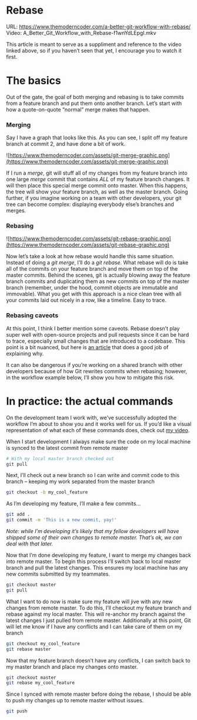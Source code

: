 # Rebase

URL: https://www.themoderncoder.com/a-better-git-workflow-with-rebase/
Video: A_Better_Git_Workflow_with_Rebase-f1wnYdLEpgI.mkv

This article is meant to serve as a suppliment and reference to the video linked above, so if you haven’t seen that yet, I encourage you to watch it first.

# **The basics**

Out of the gate, the goal of both merging and rebasing is to take commits from a feature branch and put them onto another branch. Let’s start with how a quote-on-quote “normal” merge makes that happen.

### **Merging**

Say I have a graph that looks like this. As you can see, I split off my feature branch at commit 2, and have done a bit of work.

![https://www.themoderncoder.com/assets/git-merge-graphic.png](https://www.themoderncoder.com/assets/git-merge-graphic.png)

If I run a *merge*, git will stuff all of my changes from my feature branch into one large *merge* commit that contains *ALL* of my feature branch changes. It will then place this special merge commit onto master. When this happens, the tree will show your feature branch, as well as the master branch. Going further, if you imagine working on a team with other developers, your git tree can become complex: displaying everybody else’s branches and merges.

### **Rebasing**

![https://www.themoderncoder.com/assets/git-rebase-graphic.png](https://www.themoderncoder.com/assets/git-rebase-graphic.png)

Now let’s take a look at how rebase would handle this same situation. Instead of doing a *git merge*, I’ll do a *git rebase*. What rebase will do is take all of the commits on your feature branch and move them on top of the master commits. Behind the scenes, git is actually blowing away the feature branch commits and duplicating them as new commits on top of the master branch (remember, under the hood, commit objects are immutable and immovable). What you get with this approach is a nice clean tree with all your commits laid out nicely in a row, like a timeline. Easy to trace.

### **Rebasing caveots**

At this point, I think I better mention some caveots. Rebase doesn’t play super well with open-source projects and pull requests since it can be hard to trace, especially small changes that are introduced to a codebase. This point is a bit nuanced, but here is [an article](https://www.atlassian.com/git/tutorials/merging-vs-rebasing#the-golden-rule-of-rebasing) that does a good job of explaining why.

It can also be dangerous if you’re working on a shared branch with other developers because of how Git rewrites commits when rebasing; however, in the workflow example below, I’ll show you how to mitigate this risk.

# **In practice: the actual commands**

On the development team I work with, we’ve successfully adopted the workflow I’m about to show you and it works well for us. If you’d like a visual representation of what each of these commands does, check out [my video](https://youtu.be/f1wnYdLEpgI?t=3m20s).

When I start development I always make sure the code on my local machine is synced to the latest commit from remote master

```bash
# With my local master branch checked out
git pull
```

Next, I’ll check out a new branch so I can write and commit code to this branch – keeping my work separated from the master branch

```bash
git checkout -b my_cool_feature
```

As I’m developing my feature, I’ll make a few commits…

```bash
git add .
git commit -m 'This is a new commit, yay!'
```

*Note: while I’m developing it’s likely that my fellow developers will have shipped some of their own changes to remote master. That’s ok, we can deal with that later.*

Now that I’m done developing my feature, I want to merge my changes back into remote master. To begin this process I’ll switch back to local master branch and pull the latest changes. This ensures my local machine has any new commits submitted by my teammates.

```bash
git checkout master
git pull
```

What I want to do now is make sure my feature will jive with any new changes from remote master. To do this, I’ll checkout my feature branch and rebase against my local master. This will re-anchor my branch against the latest changes I just pulled from remote master. Additionally at this point, Git will let me know if I have any conflicts and I can take care of them on my branch

```bash
git checkout my_cool_feature
git rebase master
```

Now that my feature branch doesn’t have any conflicts, I can switch back to my master branch and place my changes onto master.

```bash
git checkout master
git rebase my_cool_feature
```

Since I synced with remote master before doing the rebase, I should be able to push my changes up to remote master without issues.

```bash
git push
```